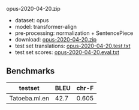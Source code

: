 opus-2020-04-20.zip

* dataset: opus
* model: transformer-align
* pre-processing: normalization + SentencePiece
* download: [opus-2020-04-20.zip](https://object.pouta.csc.fi/OPUS-MT-models/ml-en/opus-2020-04-20.zip)
* test set translations: [opus-2020-04-20.test.txt](https://object.pouta.csc.fi/OPUS-MT-models/ml-en/opus-2020-04-20.test.txt)
* test set scores: [opus-2020-04-20.eval.txt](https://object.pouta.csc.fi/OPUS-MT-models/ml-en/opus-2020-04-20.eval.txt)

## Benchmarks

| testset               | BLEU  | chr-F |
|-----------------------|-------|-------|
| Tatoeba.ml.en 	| 42.7 	| 0.605 |

